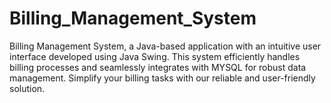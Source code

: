 # Billing_Management_System
Billing Management System, a Java-based application with an intuitive user interface developed using Java Swing. This system efficiently handles billing processes and seamlessly integrates with MYSQL for robust data management. Simplify your billing tasks with our reliable and user-friendly solution.
